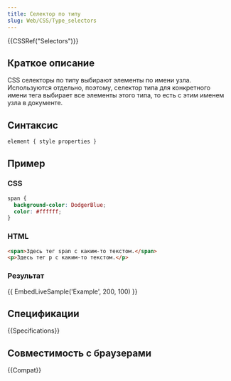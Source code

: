 ```yaml
---
title: Селектор по типу
slug: Web/CSS/Type_selectors
---
```


{{CSSRef("Selectors")}}

## Краткое описание

CSS селекторы по типу выбирают элементы по имени узла. Используются отдельно, поэтому, селектор типа для конкретного имени тега выбирает все элементы этого типа, то есть с этим именем узла в документе.

## Синтаксис

```
element { style properties }
```

## Пример

### CSS

```css
span {
  background-color: DodgerBlue;
  color: #ffffff;
}
```

### HTML

```html
<span>Здесь тег span с каким-то текстом.</span>
<p>Здесь тег p с каким-то текстом.</p>
```

### Результат

{{ EmbedLiveSample('Example', 200, 100) }}

## Спецификации

{{Specifications}}

## Совместимость с браузерами

{{Compat}}
